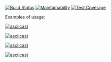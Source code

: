 [![Build Status](https://travis-ci.com/Laserroy/project-lvl2-s471.svg?branch=master)](https://travis-ci.com/Laserroy/project-lvl2-s471)
[![Maintainability](https://api.codeclimate.com/v1/badges/bfe4a5b672cb50ecfd72/maintainability)](https://codeclimate.com/github/Laserroy/project-lvl2-s471/maintainability)
[![Test Coverage](https://api.codeclimate.com/v1/badges/bfe4a5b672cb50ecfd72/test_coverage)](https://codeclimate.com/github/Laserroy/project-lvl2-s471/test_coverage)


Examples of usage:

[![asciicast](https://asciinema.org/a/h68OwOkbrWTgruK4yy9eHgsx8.svg)](https://asciinema.org/a/h68OwOkbrWTgruK4yy9eHgsx8)

[![asciicast](https://asciinema.org/a/8wSxreaWUHNIWcVl6smCgh8PF.svg)](https://asciinema.org/a/8wSxreaWUHNIWcVl6smCgh8PF)

[![asciicast](https://asciinema.org/a/P9Fq1dR4kQ2fhHjABUpDRQU01.svg)](https://asciinema.org/a/P9Fq1dR4kQ2fhHjABUpDRQU01)

[![asciicast](https://asciinema.org/a/PFfYG2S3yq4oZLsbj74KZYzFB.svg)](https://asciinema.org/a/PFfYG2S3yq4oZLsbj74KZYzFB)
